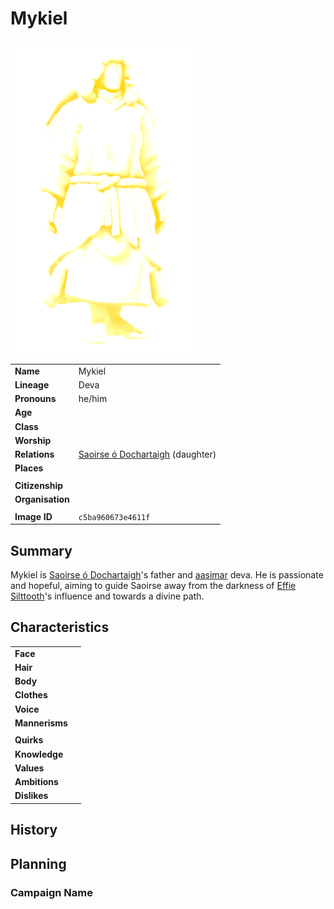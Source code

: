 # Mykiel

<img src="https://raw.githubusercontent.com/jesskelsall/astarus-images/main/characters/portraits/c5ba960673e4611f.png" height="500" />

|||
| --- | --- |
| **Name** | Mykiel | character.3
| **Lineage** | Deva |
| **Pronouns** | he/him |
| **Age** | |
| **Class** | |
| **Worship** | |
| **Relations** | [Saoirse ó Dochartaigh](saoirse-o-dochartaigh.md) (daughter) |
| **Places** | |
|||
| **Citizenship** | |
| **Organisation** | |
|||
| **Image ID** | `c5ba960673e4611f` |

## Summary

Mykiel is [Saoirse ó Dochartaigh](saoirse-o-dochartaigh.md)'s father and [aasimar](../lineages/aasimar.md) deva. He is passionate and hopeful, aiming to guide Saoirse away from the darkness of [Effie Silttooth](effie-silttooth.md)'s influence and towards a divine path.

## Characteristics

| | |
| --- | --- |
| **Face** | | characteristics.2
| **Hair** | |
| **Body** | |
| **Clothes** | |
| **Voice** | |
| **Mannerisms** | |
| | |
| **Quirks** | |
| **Knowledge** | |
| **Values** | |
| **Ambitions** | |
| **Dislikes** | |

## History

## Planning

### Campaign Name
